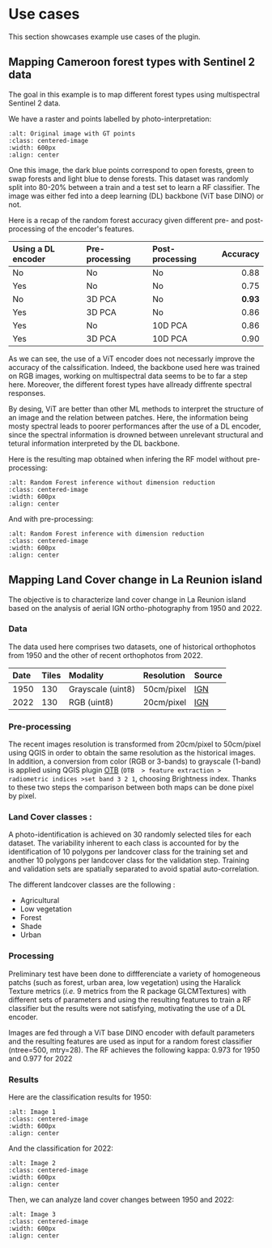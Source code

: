 # Use cases

This section showcases example use cases of the plugin.

<!-- ## Mapping Bamboo forests in Thailand -->


<!-- The goal in this example is to map bamboo forests in Thailand using UAV RGB data. -->
<!-- Here is the image with overlaping training points (the different colors correspond to different bamboo species): -->

<!-- ```{image} ./_static/examples/drone_train.png -->
<!-- :alt: Image with training GT points -->
<!-- :class: centered-image -->
<!-- :width: 600px -->
<!-- :align: center -->
<!-- ``` -->

<!-- And here is the image with overlaping test points (train and test set are separated to avoid spatial auto-correlation): -->

<!-- ```{image} ./_static/examples/drone_test.png -->
<!-- :alt: Image with test GT points -->
<!-- :class: centered-image -->
<!-- :width: 600px -->
<!-- :align: center -->
<!-- ``` -->

<!-- This image is fed through a ViT base DINO encoder (with default encoding parameters) before fitting a random forest (RF) classifier on the obtained features. -->
<!-- We achieve 71% accuracy on this dataset alone. If we fit a RF directly on RGB data, we achieve only 45% accuracy. This shows that the encoder has produced meaningfull features used by the classifier afterwards. -->



## Mapping Cameroon forest types with Sentinel 2 data


The goal in this example is to map different forest types using multispectral Sentinel 2 data.

We have a raster and points labelled by photo-interpretation:

```{image} ./_static/examples/original_points.png
:alt: Original image with GT points
:class: centered-image
:width: 600px
:align: center
```
One this image, the dark blue points correspond to open forests, green to swap forests and light blue to dense forests.
This dataset was randomly split into 80-20% between a train and a test set to learn a RF classifier.
The image was either fed into a deep learning (DL) backbone (ViT base DINO) or not.

Here is a recap of the random forest accuracy given different pre- and post-processing of the encoder's features.

| Using a DL encoder    | Pre-processing    | Post-processing   | Accuracy  |
| :-----------          | :-----------      | :--------------   |---------: |
| No                    | No                | No                |0.88       |
| Yes                   | No                | No                |0.75       |
| No                    | 3D PCA            | No                |**0.93**   |
| Yes                   | 3D PCA            | No                |0.86       |
| Yes                   | No                | 10D PCA           |0.86       |
| Yes                   | 3D PCA            | 10D PCA           |0.90       |


As we can see, the use of a ViT encoder does not necessarly improve the accuracy of the calssification.
Indeed, the backbone used here was trained on RGB images, working on multispectral data seems to be to far a step here.
Moreover, the different forest types have allready diffrente spectral responses.

By desing, ViT are better than other ML methods to interpret the structure of an image and the relation between patches.
Here, the information being mosty spectral leads to poorer performances after the use of a DL encoder, since the spectral information is drowned between unrelevant structural and tetural information interpreted by the DL backbone. 

Here is the resulting map obtained when infering the RF model without pre-processing:

```{image} ./_static/examples/rf_no_red.png
:alt: Random Forest inference without dimension reduction
:class: centered-image
:width: 600px
:align: center
```

And with pre-processing:

```{image} ./_static/examples/rf_red.png
:alt: Random Forest inference with dimension reduction
:class: centered-image
:width: 600px
:align: center
```


## Mapping Land Cover change in La Reunion island

The objective is to characterize land cover change in La Reunion island based on the analysis of aerial IGN ortho-photography from 1950 and 2022.

### Data

The data used here comprises two datasets, one of historical orthophotos from 1950 and the other of recent orthophotos from 2022.

| Date  | Tiles   | Modality            | Resolution   | Source  |
| :---  | :---    | :--------           |:---------    | :-------| 
| 1950  | 130     | Grayscale (uint8)   |50cm/pixel    |[IGN](https://geoservices.ign.fr/bdorthohisto)|
| 2022  | 130     | RGB (uint8)         |20cm/pixel    |[IGN](https://geoservices.ign.fr/bdortho)|

### Pre-processing

The recent images resolution is transformed from 20cm/pixel to 50cm/pixel using QGIS in order to obtain the same resolution as the historical images. 
In addition, a conversion from color (RGB or 3-bands) to grayscale (1-band) is applied using QGIS plugin [OTB](https://www.orfeo-toolbox.org/CookBook/QGISInterface.html) (`OTB  > feature extraction > radiometric indices >set band 3 2 1`, choosing Brightness index.
Thanks to these two steps the comparison between both maps can be done pixel by pixel.

### Land Cover classes :

A photo-identification is achieved on 30 randomly selected tiles for each dataset. 
The variability inherent to each class is accounted for by the identification of 10 polygons per landcover class for the training set and another 10 polygons per landcover class for the validation step. Training and validation sets are spatially separated to avoid spatial auto-correlation.
<!-- The 10 polygons per class resulted in a dataset of XXX points (XXX in training and XXX in test dataset). -->

The different landcover classes are the following :
- Agricultural
- Low vegetation
- Forest
- Shade
- Urban

### Processing

Preliminary test have been done to diffferenciate a variety of homogeneous patchs (such as forest, urban area, low vegetation) using the Haralick Texture metrics (*i.e.* 9 metrics from the R package GLCMTextures) with different sets of parameters and using the resulting features to train a RF classifier but the results were not satisfying, motivating the use of a DL encoder.

Images are fed through a ViT base DINO encoder with default parameters and the resulting features are used as input for a random forest classifier (ntree=500, mtry=28).
The RF achieves the following kappa: 0.973 for 1950 and 0.977 for 2022

<!-- XXX -->

### Results

Here are the classification results for 1950:

```{image} ./_static/examples/classif_1950.png
:alt: Image 1
:class: centered-image
:width: 600px
:align: center
```


And the classification for 2022:

```{image} ./_static/examples/classif_2022.png
:alt: Image 2
:class: centered-image
:width: 600px
:align: center
```



Then, we can analyze land cover changes between 1950 and 2022:

```{image} ./_static/examples/landcover_change.png
:alt: Image 3
:class: centered-image
:width: 600px
:align: center
```
